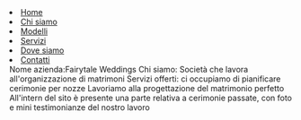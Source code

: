 <li><a href="#">Home</a></li>
    <li><a href="#">Chi siamo</a></li>
    <li class="active"><a href="#">Modelli</a></li>
    <li><a href="#">Servizi</a></li>
    <li><a href="#">Dove siamo</a></li>
    <li><a href="#">Contatti</a></li>
</li>Nome azienda:Fairytale Weddings</li>
</li>Chi siamo: Società che lavora all'organizzazione di matrimoni</li>
Servizi offerti: ci occupiamo di pianificare cerimonie per nozze
Lavoriamo alla progettazione del matrimonio perfetto
All'intern del sito è presente una parte relativa a cerimonie passate, con foto e mini testimonianze del nostro lavoro


